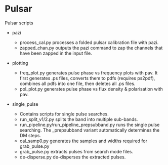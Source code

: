 # Pulsar
Pulsar scripts

- pazi
  - process_cal.py processes a folded pulsar calibration file with pazi.
  - zapped_chan.py outputs the pazi command to zap the channels that have been zapped in the input file.
  
- plotting
  - freq_plot.py generates pulse phase vs frequency plots with pav. It first generates .ps files, converts them to pdfs (requires ps2pdf), combines all pdfs into one file, then deletes all .ps files.
  - pol_plot.py generates pulse phase vs flux density & polarisation with pav. 
  
- single_pulse
  - Contains scripts for single pulse searches.
  - run_split_v1/2.py splits the band into multiple sub-bands.
  - run_pipeline.py/run_pipeline_prepsubband.py runs the single pulse searching. The _prepsubband variant automatically determines the DM steps.
  - cal_samp0.py generates the samples and widths required for grab_pulse.py
  - grab_pulse.py extracts pulses from search mode files.
  - de-disperse.py de-disperses the extracted pulses.
